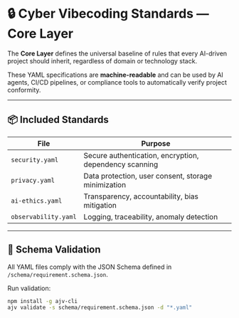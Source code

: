 # 🔒 Cyber Vibecoding Standards — Core Layer

The **Core Layer** defines the universal baseline of rules that every 
AI-driven project should inherit, regardless of domain or technology stack.

These YAML specifications are **machine-readable** and can be used by AI agents, 
CI/CD pipelines, or compliance tools to automatically verify project conformity.

---

## 📦 Included Standards
| File | Purpose |
|------|----------|
| `security.yaml` | Secure authentication, encryption, dependency scanning |
| `privacy.yaml` | Data protection, user consent, storage minimization |
| `ai-ethics.yaml` | Transparency, accountability, bias mitigation |
| `observability.yaml` | Logging, traceability, anomaly detection |

---

## 🧩 Schema Validation
All YAML files comply with the JSON Schema defined in `/schema/requirement.schema.json`.

Run validation:
```bash
npm install -g ajv-cli
ajv validate -s schema/requirement.schema.json -d "*.yaml"
